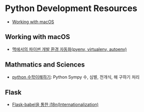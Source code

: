Python Development Resources
============================

- [Working with macOS](#working-with-macos)

## Working with macOS

- [맥에서의 파이썬 개발 환경 자동화(pyenv, virtualenv, autoenv)](http://guswnsxodlf.github.io/blog/develop/pyenv-virtualenv-autoenv)

## Mathmatics and Sciences

- [python 수학이해하기](http://www.slideshare.net/dahlmoon/20160730): Python Sympy 수, 심벌, 전개식, 해 구하기 처리

## Flask

- [Flask-babel을 통한 i18n(Internationalization)](https://urangurang.github.io/Flask-babel/)
